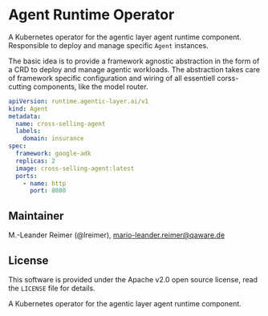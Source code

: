 # Agent Runtime Operator

A Kubernetes operator for the agentic layer agent runtime component.
Responsible to deploy and manage specific `Agent` instances.

The basic idea is to provide a framework agnostic abstraction in the form of 
a CRD to deploy and manage agentic workloads. The abstraction takes care 
of framework specific configuration and wiring of all essentiell corss-cutting 
components, like the model router.

```yaml
apiVersion: runtime.agentic-layer.ai/v1
kind: Agent
metadata:
  name: cross-selling-agent
  labels:
    domain: insurance
spec:
  framework: google-adk
  replicas: 2
  image: cross-selling-agent:latest
  ports:
    - name: http
      port: 8080
```

## Maintainer

M.-Leander Reimer (@lreimer), <mario-leander.reimer@qaware.de>

## License

This software is provided under the Apache v2.0 open source license, read the `LICENSE` file for details.

A Kubernetes operator for the agentic layer agent runtime component.
